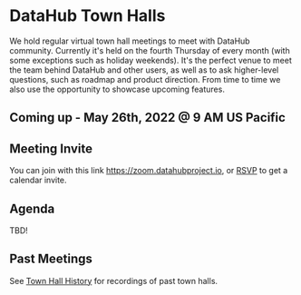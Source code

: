 # DataHub Town Halls

We hold regular virtual town hall meetings to meet with DataHub community. 
Currently it's held on the fourth Thursday of every month (with some exceptions such as holiday weekends).
It's the perfect venue to meet the team behind DataHub and other users, as well as to ask higher-level questions, such as roadmap and product direction.
From time to time we also use the opportunity to showcase upcoming features.

## Coming up - May 26th, 2022 @ 9 AM US Pacific

## Meeting Invite

You can join with this link https://zoom.datahubproject.io, or [RSVP](https://www.addevent.com/event/zE13785865) to get a calendar invite. 

## Agenda

TBD!

## Past Meetings

See [Town Hall History](townhall-history.md) for recordings of past town halls.
